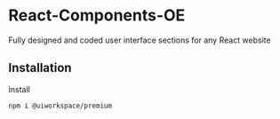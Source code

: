 # React-Components-OE

Fully designed and coded user interface sections for any React website

## Installation

Install

```bash
npm i @uiworkspace/premium
```
